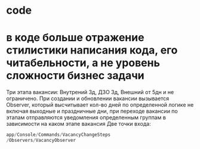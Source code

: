 # code
# в коде больше отражение стилистики написания кода, его читабельности, а не уровень сложности бизнес задачи
Три этапа вакансии:
Внутрений 3д, 
ДЗО 3д,
Внешний от 5дн и не ограничено. 
При создании и обновлении вакансии вызывается Observer, который высчитывает кол-во дней по определенной логике не включая выходные и  праздничные дни, 
при переходе вакансии по этапам отправляются уведомления определенным группам в зависимости на каком этапе вакансия
Две точки входа:
```php
app/Console/Commands/VacancyChangeSteps
/Observers/VacancyObserver
```

